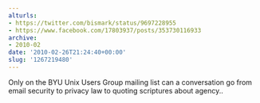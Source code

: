 ```yaml
---
alturls:
- https://twitter.com/bismark/status/9697228955
- https://www.facebook.com/17803937/posts/353730116933
archive:
- 2010-02
date: '2010-02-26T21:24:40+00:00'
slug: '1267219480'
---
```


Only on the BYU Unix Users Group mailing list can a conversation go from email security to privacy law to quoting scriptures about agency..

